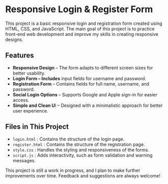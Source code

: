 # Responsive Login & Register Form

This project is a basic responsive login and registration form created using HTML, CSS, and JavaScript. The main goal of this project is to practice front-end web development and improve my skills in creating responsive designs.

## Features

- **Responsive Design** – The form adapts to different screen sizes for better usability.
- **Login Form – Includes** input fields for username and password.
- **Registration Form** – Contains fields for full name, username, and password.
- **Social Login Options** – Supports Google and Apple sign-in for easier access.
- **Simple and Clean U**I – Designed with a minimalistic approach for better user experience.

## Files in This Project

- `login.html` : Contains the structure of the login page.
- `register.html` : Contains the structure of the registration page.
- `style.css` : Handles the styling and responsiveness of the forms.
- `script.js` : Adds interactivity, such as form validation and warning messages.

This project is still a work in progress, and I plan to make further improvements over time. Feedback and suggestions are always welcome!
